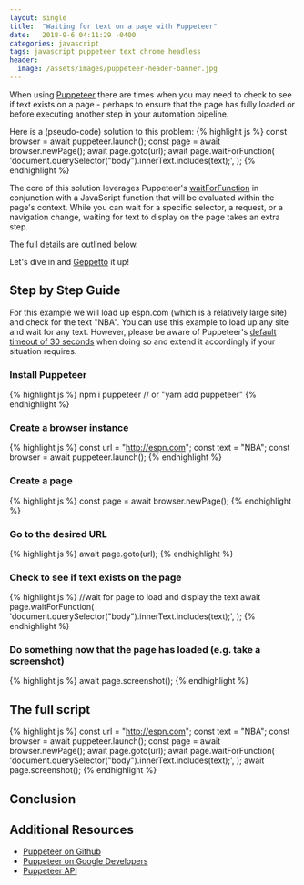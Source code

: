 ```yaml
---
layout: single
title:  "Waiting for text on a page with Puppeteer"
date:   2018-9-6 04:11:29 -0400
categories: javascript
tags: javascript puppeteer text chrome headless
header:
  image: /assets/images/puppeteer-header-banner.jpg
---
```

When using [Puppeteer](https://github.com/GoogleChrome/puppeteer) there are times when you may need to check to see if text exists on a page - perhaps to ensure that the page has fully loaded or before executing another step in your automation pipeline.   

Here is a (pseudo-code) solution to this problem:
{% highlight js %}
const browser = await puppeteer.launch();
const page = await browser.newPage();
await page.goto(url);
await page.waitForFunction(
  'document.querySelector("body").innerText.includes(text);',
);
{% endhighlight %}

The core of this solution leverages Puppeteer's [waitForFunction](https://github.com/GoogleChrome/puppeteer/blob/v1.8.0/docs/api.md#pagewaitforfunctionpagefunction-options-args) in conjunction with a JavaScript function that will be evaluated within the page's context.  While you can wait for a specific selector, a request, or a navigation change, waiting for text to display on the page takes an extra step.  

The full details are outlined below.

Let's dive in and [Geppetto](https://en.wikipedia.org/wiki/Mister_Geppetto) it up!  

## Step by Step Guide
For this example we will load up espn.com (which is a relatively large site) and check for the text "NBA". You can use this example to load up any site and wait for any text.  However, please be aware of Puppeteer's [default timeout of 30 seconds](https://github.com/GoogleChrome/puppeteer/blob/v1.8.0/docs/api.md#pagesetdefaultnavigationtimeouttimeout) when doing so and extend it accordingly if your situation requires.

### Install Puppeteer
{% highlight js %}
npm i puppeteer
// or "yarn add puppeteer"
{% endhighlight %}

### Create a browser instance
{% highlight js %}
const url = "http://espn.com";
const text = "NBA";
const browser = await puppeteer.launch();
{% endhighlight %}

### Create a page
{% highlight js %}
const page = await browser.newPage();
{% endhighlight %}

### Go to the desired URL
{% highlight js %}
await page.goto(url);
{% endhighlight %}

### Check to see if text exists on the page
{% highlight js %}
//wait for page to load and display the text
await page.waitForFunction(
  'document.querySelector("body").innerText.includes(text);',
);
{% endhighlight %}

### Do something now that the page has loaded (e.g. take a screenshot)
{% highlight js %}
await page.screenshot();
{% endhighlight %}

## The full script
{% highlight js %}
const url = "http://espn.com";
const text = "NBA";
const browser = await puppeteer.launch();
const page = await browser.newPage();
await page.goto(url);
await page.waitForFunction(
  'document.querySelector("body").innerText.includes(text);',
);
await page.screenshot();
{% endhighlight %}

## Conclusion

## Additional Resources
- [Puppeteer on Github](https://github.com/GoogleChrome/puppeteer)
- [Puppeteer on Google Developers](https://developers.google.com/web/tools/puppeteer/)
- [Puppeteer API](https://github.com/GoogleChrome/puppeteer/blob/v1.8.0/docs/api.md)
